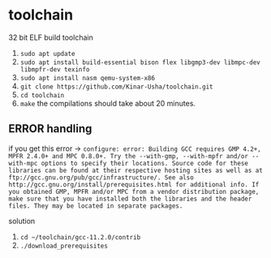 # toolchain
32 bit ELF build toolchain


1. `sudo apt update`
2. `sudo apt install build-essential bison flex libgmp3-dev libmpc-dev libmpfr-dev texinfo`
3. `sudo apt install nasm qemu-system-x86`
4. `git clone https://github.com/Kinar-Usha/toolchain.git`
5. `cd toolchain`
6. `make` the compilations should take about 20 minutes.

## ERROR handling
if you get this error ->
`configure: error: Building GCC requires GMP 4.2+, MPFR 2.4.0+ and MPC 0.8.0+.
Try the --with-gmp, --with-mpfr and/or --with-mpc options to specify
their locations. Source code for these libraries can be found at
their respective hosting sites as well as at
ftp://gcc.gnu.org/pub/gcc/infrastructure/. See also
http://gcc.gnu.org/install/prerequisites.html for additional info. If
you obtained GMP, MPFR and/or MPC from a vendor distribution package,
make sure that you have installed both the libraries and the header
files. They may be located in separate packages.`


solution 
1. `cd ~/toolchain/gcc-11.2.0/contrib`
2.  `./download_prerequisites`
